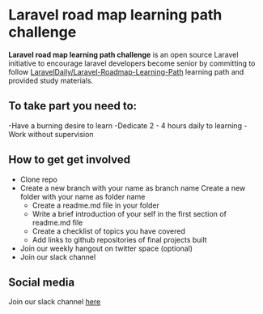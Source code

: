 # Laravel road map learning path challenge

**Laravel road map learning path challenge** is an open source Laravel initiative to encourage laravel developers become senior by committing to
follow [LaravelDaily/Laravel-Roadmap-Learning-Path](https://github.com/LaravelDaily/Laravel-Roadmap-Learning-Path) learning path and provided study materials.

## To take part you need to:

-Have a burning desire to learn
-Dedicate 2 - 4 hours daily to learning
-Work without supervision

## How to get get involved

- Clone repo
- Create a new branch with your name as branch name
  Create a new folder with your name as folder name
  - Create a readme.md file in your folder
  - Write a brief introduction of your self in the first section of readme.md file
  - Create a checklist of topics you have covered
  - Add links to github repositories of final projects built
- Join our weekly hangout on twitter space (optional)
- Join our slack channel

## Social media

Join our slack channel [here](#)
